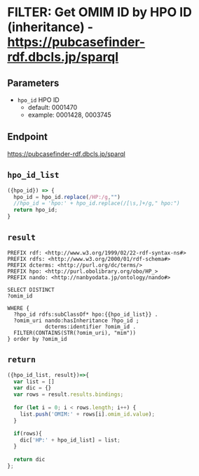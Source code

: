 # FILTER: Get OMIM ID by HPO ID (inheritance) - https://pubcasefinder-rdf.dbcls.jp/sparql
## Parameters
* `hpo_id` HPO ID
  * default: 0001470
  * example: 0001428, 0003745

## Endpoint
https://pubcasefinder-rdf.dbcls.jp/sparql

## `hpo_id_list`
```javascript
({hpo_id}) => {
  hpo_id = hpo_id.replace(/HP:/g,"")
  //hpo_id = 'hpo:' + hpo_id.replace(/[\s,]+/g," hpo:")
  return hpo_id;
}
```

## `result`
```sparql
PREFIX rdf: <http://www.w3.org/1999/02/22-rdf-syntax-ns#>
PREFIX rdfs: <http://www.w3.org/2000/01/rdf-schema#>
PREFIX dcterms: <http://purl.org/dc/terms/>
PREFIX hpo: <http://purl.obolibrary.org/obo/HP_>
PREFIX nando: <http://nanbyodata.jp/ontology/nando#>

SELECT DISTINCT
?omim_id

WHERE {
  ?hpo_id rdfs:subClassOf* hpo:{{hpo_id_list}} .
  ?omim_uri nando:hasInheritance ?hpo_id ;
            dcterms:identifier ?omim_id .
  FILTER(CONTAINS(STR(?omim_uri), "mim"))
} order by ?omim_id
```

## `return`
```javascript
({hpo_id_list, result})=>{ 
  var list = []
  var dic = {}
  var rows = result.results.bindings;
  
  for (let i = 0; i < rows.length; i++) {
    list.push('OMIM:' + rows[i].omim_id.value);
  }

  if(rows){
    dic['HP:' + hpo_id_list] = list;
  }
  
  return dic
};
